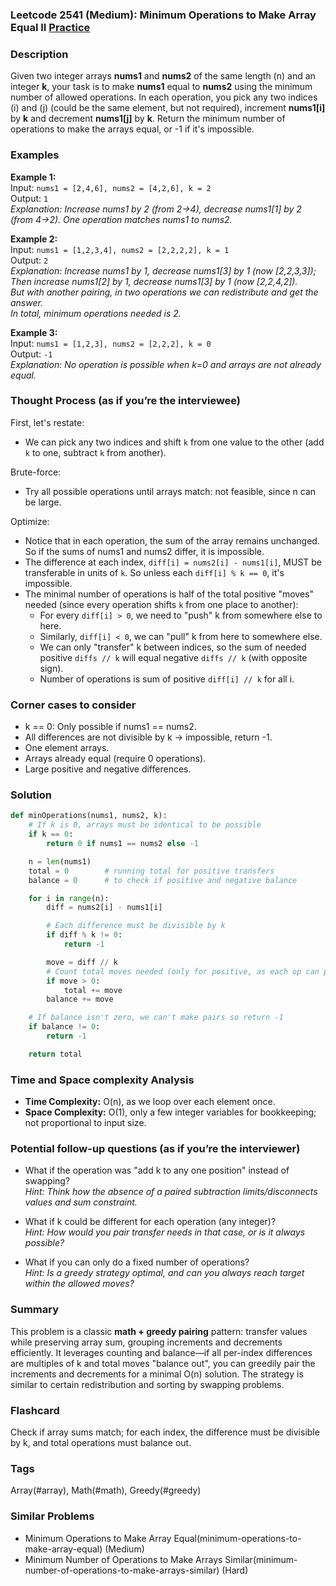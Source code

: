### Leetcode 2541 (Medium): Minimum Operations to Make Array Equal II [Practice](https://leetcode.com/problems/minimum-operations-to-make-array-equal-ii)

### Description  
Given two integer arrays **nums1** and **nums2** of the same length \(n\) and an integer **k**, your task is to make **nums1** equal to **nums2** using the minimum number of allowed operations. In each operation, you pick any two indices \(i\) and \(j\) (could be the same element, but not required), increment **nums1[i]** by **k** and decrement **nums1[j]** by **k**. Return the minimum number of operations to make the arrays equal, or -1 if it's impossible.

### Examples  

**Example 1:**  
Input: `nums1 = [2,4,6], nums2 = [4,2,6], k = 2`  
Output: `1`  
*Explanation: Increase nums1 by 2 (from 2→4), decrease nums1[1] by 2 (from 4→2). One operation matches nums1 to nums2.*

**Example 2:**  
Input: `nums1 = [1,2,3,4], nums2 = [2,2,2,2], k = 1`  
Output: `2`  
*Explanation: Increase nums1 by 1, decrease nums1[3] by 1 (now [2,2,3,3]);  
Then increase nums1[2] by 1, decrease nums1[3] by 1 (now [2,2,4,2]).  
But with another pairing, in two operations we can redistribute and get the answer.  
In total, minimum operations needed is 2.*

**Example 3:**  
Input: `nums1 = [1,2,3], nums2 = [2,2,2], k = 0`  
Output: `-1`  
*Explanation: No operation is possible when k=0 and arrays are not already equal.*

### Thought Process (as if you’re the interviewee)  
First, let's restate:  
- We can pick any two indices and shift `k` from one value to the other (add `k` to one, subtract `k` from another).

Brute-force:
- Try all possible operations until arrays match: not feasible, since n can be large.

Optimize:
- Notice that in each operation, the sum of the array remains unchanged. So if the sums of nums1 and nums2 differ, it is impossible.
- The difference at each index, `diff[i] = nums2[i] - nums1[i]`, MUST be transferable in units of `k`. So unless each `diff[i] % k == 0`, it's impossible.
- The minimal number of operations is half of the total positive "moves" needed (since every operation shifts `k` from one place to another):  
    - For every `diff[i] > 0`, we need to "push" k from somewhere else to here.  
    - Similarly, `diff[i] < 0`, we can "pull" k from here to somewhere else.  
    - We can only "transfer" k between indices, so the sum of needed positive `diffs // k` will equal negative `diffs // k` (with opposite sign).
    - Number of operations is sum of positive `diff[i] // k` for all i.

### Corner cases to consider  
- k == 0: Only possible if nums1 == nums2.  
- All differences are not divisible by k → impossible, return -1.  
- One element arrays.  
- Arrays already equal (require 0 operations).  
- Large positive and negative differences.

### Solution

```python
def minOperations(nums1, nums2, k):
    # If k is 0, arrays must be identical to be possible
    if k == 0:
        return 0 if nums1 == nums2 else -1

    n = len(nums1)
    total = 0        # running total for positive transfers
    balance = 0      # to check if positive and negative balance

    for i in range(n):
        diff = nums2[i] - nums1[i]

        # Each difference must be divisible by k
        if diff % k != 0:
            return -1

        move = diff // k
        # Count total moves needed (only for positive, as each op can pair + and -)
        if move > 0:
            total += move
        balance += move

    # If balance isn't zero, we can't make pairs so return -1
    if balance != 0:
        return -1

    return total
```

### Time and Space complexity Analysis  

- **Time Complexity:** O(n), as we loop over each element once.
- **Space Complexity:** O(1), only a few integer variables for bookkeeping; not proportional to input size.

### Potential follow-up questions (as if you’re the interviewer)  

- What if the operation was "add k to any one position" instead of swapping?  
  *Hint: Think how the absence of a paired subtraction limits/disconnects values and sum constraint.*

- What if k could be different for each operation (any integer)?  
  *Hint: How would you pair transfer needs in that case, or is it always possible?*

- What if you can only do a fixed number of operations?  
  *Hint: Is a greedy strategy optimal, and can you always reach target within the allowed moves?*

### Summary
This problem is a classic **math + greedy pairing** pattern: transfer values while preserving array sum, grouping increments and decrements efficiently. It leverages counting and balance—if all per-index differences are multiples of k and total moves "balance out", you can greedily pair the increments and decrements for a minimal O(n) solution. The strategy is similar to certain redistribution and sorting by swapping problems.


### Flashcard
Check if array sums match; for each index, the difference must be divisible by k, and total operations must balance out.

### Tags
Array(#array), Math(#math), Greedy(#greedy)

### Similar Problems
- Minimum Operations to Make Array Equal(minimum-operations-to-make-array-equal) (Medium)
- Minimum Number of Operations to Make Arrays Similar(minimum-number-of-operations-to-make-arrays-similar) (Hard)